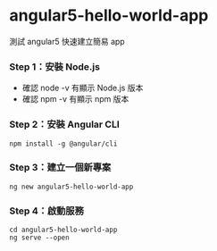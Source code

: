 # angular5-hello-world-app
測試 angular5 快速建立簡易 app

### Step 1：安裝 Node.js
* 確認 node -v 有顯示 Node.js 版本
* 確認 npm -v 有顯示 npm 版本

### Step 2：安裝 Angular CLI
```
npm install -g @angular/cli
```

### Step 3：建立一個新專案
```
ng new angular5-hello-world-app
```

### Step 4：啟動服務
```
cd angular5-hello-world-app
ng serve --open
```